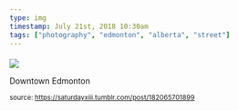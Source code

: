 ```yaml
---
type: img
timestamp: July 21st, 2018 10:30am
tags: ["photography", "edmonton", "alberta", "street"]
---
```

####
<img src="https://saturdayxiii.github.io/media/182065701899.jpg"/>
                                                                                          
Downtown Edmonton
 
                                    
                
                
                
                
                                
<small>source: https://saturdayxiii.tumblr.com/post/182065701899</small>